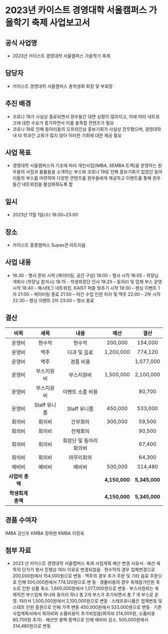 2023년 카이스트 경영대학 서울캠퍼스 가을학기 축제 사업보고서
===


## 공식 사업명
- 2023년 카이스트 경영대학 서울캠퍼스 가을학기 축제

## 담당자
- 카이스트 경영대학 서울캠퍼스 총학생회 회장 및 부회장

## 추진 배경
- 코로나 19가 사실상 종료되면서 원우들간 대면 상황이 많아지고, 이에 따라 네트워크에 대한 수요가 증가하면서 이를 충족할 컨텐츠가 필요
- 코로나 19로 인해 동아리들의 오프라인상 홍보기회가 사실상 전무했으며, 경영대학 내 타 학과간 교류가 많지 않아 이러한 기회에 대한 제공 필요


## 사업 목표
- 경영대학 서울캠퍼스의 기조에 따라 개인사업(IMBA, SEMBA 트랙)을 운영하는 원우들의 사업과 물품들을 소개하는 부스와 코로나 19로 인해 홍보기회가 없었던 동아리들의 부스를 마련하여 다양한 콘텐츠를 원우들에게 제공하고 이벤트를 통해 원우들간 네트워킹을 활성화하도록 함

## 일시
- 2023년 11월 1일(수) 18:00~23:00

## 장소
- 카이스트 홍릉캠퍼스 Supex관 아트리움

## 사업 내용
- 16:30 - 행사 준비 시작 (케이터링, 공간 구성)
18:00 - 행사 시작
18:05 - 학장님 개회사 (학장님 참석시)
18:15 - 학생회장단 인사
18:20 – 동아리 및 업체 부스 운영 시작
18:40 - 해시태그 네트워킹, KAIST 퍼즐 맞추기 시작
19:30 – 펜싱 이벤트 1차
21:00 – 케이터링 종료
21:50 – 야간 수업 인원 피자 및 맥주
22:00 – 2부 시작
22:30 – 펜싱 이벤트 2차
23:00 – 행사 종료


## 결산

|  **비목** |   **세목**   | **내용**   | **예산** |	**결산**	|
|:----------:|:------------:|:--------:|:--------:|:--------:|
|운영비|현수막|현수막| 200,000|154,000|
|운영비|맥주|다과 및 음료|1,200,000	|	774,120|
|운영비|맥주|경품 비용|		|1,077,000|
|운영비|부스지원비|부스지원비|	1,500,000	|2,100,000|
|운영비|부스지원비|이벤트 소품 비용|	|	80,700|
|운영비|Staff 유니폼|Staff 유니폼|450,000|		533,000|
|회의비|회의비|간부회의|300,000|		59,500|
|회의비|회의비|전체회의|	|	90,500|
|회의비|회의비|회장단 및 동아리 회의비||		97,400|
|회의비|회의비|마무리회의||		64,300|
|예비비|예비비|예비비|500,000|			314,480|
|   **사업비 총액**  |       |       | **4,150,000**| **5,345,000** ||
|   **학생회계 총액**  |       |       |**4,150,000**| **5,345,000** ||


## 경품 수여자
IMBA 강신우
KMBA 정하현
KMBA 이정욱

## 첨부 자료
* 2023 년 카이스트 경영대학 서울캠퍼스 축제 사업계획 예산 변경 사유서
∙	예산 세목의 단가가 행사 진행상 여러 이유로 변경되었음 
∙	현수막의 경우 업체변경으로 200,000원에서 154,000원으로 변동
∙	맥주의 경우 추가 주문 및 기타 음료 주문으로 인해 500,000원에서 774,120원으로 변 동 
∙	경품비용의 경우 축제참가인원 축소로 인한 상품 축소. 1,600,000원에서 1,077,000원으로 변동 
∙	부스지원비는 축제직전 부스업체 하나와 동아리 하나 총 2개 부스가 추가되면서 총 7 개 부스로 운영. 따라서 1,500,000원에서 2,100,000원으로 변동 
∙	스태프유니폼은 업체변동 및 스태프 인원 증원으로 인해 가격 변동 450,000원에서 533,000원으로 변동 
∙	기존 사업계획서에서 회의비와 소품비용이 추가되었음(회의비 214,000원, 소품비용 80,700원 추가)
∙	예산안 총액 증액으로 인해 예비비 감소. 500,000원에서 314,480원으로 변동



